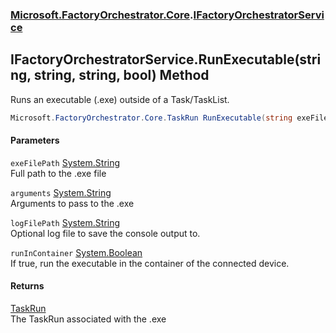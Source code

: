 ### [Microsoft.FactoryOrchestrator.Core](Microsoft_FactoryOrchestrator_Core.md 'Microsoft.FactoryOrchestrator.Core').[IFactoryOrchestratorService](Microsoft_FactoryOrchestrator_Core_IFactoryOrchestratorService.md 'Microsoft.FactoryOrchestrator.Core.IFactoryOrchestratorService')
## IFactoryOrchestratorService.RunExecutable(string, string, string, bool) Method
Runs an executable (.exe) outside of a Task/TaskList.  
```csharp
Microsoft.FactoryOrchestrator.Core.TaskRun RunExecutable(string exeFilePath, string arguments, string logFilePath=null, bool runInContainer=false);
```
#### Parameters
<a name='Microsoft_FactoryOrchestrator_Core_IFactoryOrchestratorService_RunExecutable(string_string_string_bool)_exeFilePath'></a>
`exeFilePath` [System.String](https://docs.microsoft.com/en-us/dotnet/api/System.String 'System.String')  
Full path to the .exe file
  
<a name='Microsoft_FactoryOrchestrator_Core_IFactoryOrchestratorService_RunExecutable(string_string_string_bool)_arguments'></a>
`arguments` [System.String](https://docs.microsoft.com/en-us/dotnet/api/System.String 'System.String')  
Arguments to pass to the .exe
  
<a name='Microsoft_FactoryOrchestrator_Core_IFactoryOrchestratorService_RunExecutable(string_string_string_bool)_logFilePath'></a>
`logFilePath` [System.String](https://docs.microsoft.com/en-us/dotnet/api/System.String 'System.String')  
Optional log file to save the console output to.
  
<a name='Microsoft_FactoryOrchestrator_Core_IFactoryOrchestratorService_RunExecutable(string_string_string_bool)_runInContainer'></a>
`runInContainer` [System.Boolean](https://docs.microsoft.com/en-us/dotnet/api/System.Boolean 'System.Boolean')  
If true, run the executable in the container of the connected device.
  
#### Returns
[TaskRun](Microsoft_FactoryOrchestrator_Core_TaskRun.md 'Microsoft.FactoryOrchestrator.Core.TaskRun')  
The TaskRun associated with the .exe
